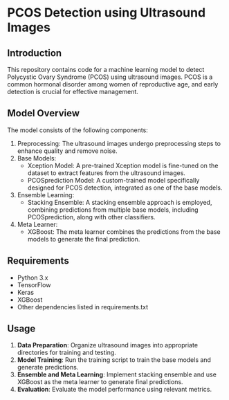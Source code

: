# PCOS Detection using Ultrasound Images

## Introduction
This repository contains code for a machine learning model to detect Polycystic Ovary Syndrome (PCOS) using ultrasound images. PCOS is a common hormonal disorder among women of reproductive age, and early detection is crucial for effective management.

## Model Overview
The model consists of the following components:

1. Preprocessing: The ultrasound images undergo preprocessing steps to enhance quality and remove noise.
2. Base Models:
   - Xception Model: A pre-trained Xception model is fine-tuned on the dataset to extract features from the ultrasound images.
   - PCOSprediction Model: A custom-trained model specifically designed for PCOS detection, integrated as one of the base models.
3. Ensemble Learning:
   - Stacking Ensemble: A stacking ensemble approach is employed, combining predictions from multiple base models, including PCOSprediction, along with other classifiers.
4. Meta Learner:
   - XGBoost: The meta learner combines the predictions from the base models to generate the final prediction.

## Requirements
- Python 3.x
- TensorFlow
- Keras
- XGBoost
- Other dependencies listed in requirements.txt

## Usage
1. **Data Preparation**: Organize ultrasound images into appropriate directories for training and testing.
2. **Model Training**: Run the training script to train the base models and generate predictions.
3. **Ensemble and Meta Learning**: Implement stacking ensemble and use XGBoost as the meta learner to generate final predictions.
4. **Evaluation**: Evaluate the model performance using relevant metrics.

